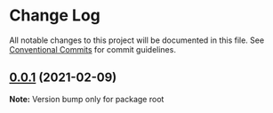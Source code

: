 # Change Log

All notable changes to this project will be documented in this file.
See [Conventional Commits](https://conventionalcommits.org) for commit guidelines.

## [0.0.1](https://github.com/Mathias54/lernajs-fixed/compare/v1.0.0...v0.0.1) (2021-02-09)

**Note:** Version bump only for package root
